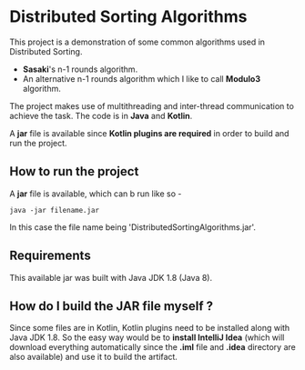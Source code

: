 # Distributed Sorting Algorithms

This project is a demonstration of some common algorithms used in Distributed Sorting. 

 - **Sasaki**'s n-1 rounds algorithm. 
 - An alternative n-1 rounds algorithm which I like to call **Modulo3** algorithm.

The project makes use of multithreading and inter-thread communication to achieve the task. The code is in **Java** and **Kotlin**.

A **jar** file is available since **Kotlin plugins are required** in order to build and run the project. 

## How to run the project

A **jar** file is available, which can b run like so - 

    java -jar filename.jar

In this case the file name being 'DistributedSortingAlgorithms.jar'.

## Requirements

This available jar was built with Java JDK 1.8 (Java 8). 

## How do I build the JAR file myself ?

Since some files are in Kotlin, Kotlin plugins need to be installed along with Java JDK 1.8. So the easy way would be to **install IntelliJ Idea** (which will download everything automatically since the **.iml** file and **.idea** directory are also available)
and use it to build the artifact.